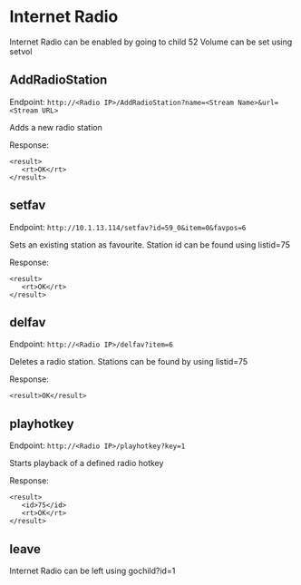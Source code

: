 # Internet Radio
Internet Radio can be enabled by going to child 52 Volume can be set using setvol

## AddRadioStation
Endpoint: ```http://<Radio IP>/AddRadioStation?name=<Stream Name>&url=<Stream URL>```

Adds a new radio station

Response:
```
<result>
   <rt>OK</rt>
</result>
```

## setfav
Endpoint: ```http://10.1.13.114/setfav?id=59_0&item=0&favpos=6```

Sets an existing station as favourite. Station id can be found using listid=75

Response:
```
<result>
   <rt>OK</rt>
</result>
```

## delfav
Endpoint: ```http://<Radio IP>/delfav?item=6```

Deletes a radio station. Stations can be found by using listid=75

Response:
```
<result>OK</result>
```

## playhotkey
Endpoint: ```http://<Radio IP>/playhotkey?key=1```

Starts playback of a defined radio hotkey

Response:

```
<result>
   <id>75</id>
   <rt>OK</rt>
</result>
```

## leave
Internet Radio can be left using gochild?id=1
